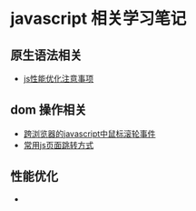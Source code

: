 # javascript 相关学习笔记
## 原生语法相关
- [js性能优化注意事项](./performance/js1.md)
## dom 操作相关
- [跨浏览器的javascript中鼠标滚轮事件](./performance/js2.md)
- [常用js页面跳转方式](./performance/js3.md)
## 性能优化
- 